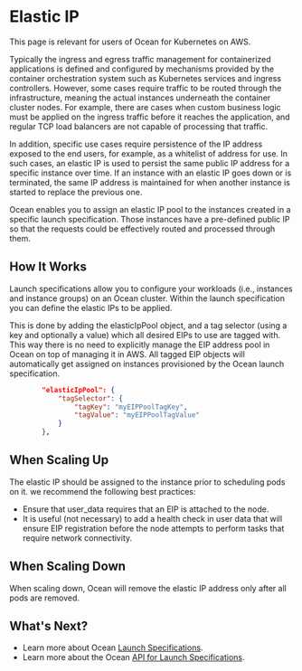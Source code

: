 # Elastic IP

This page is relevant for users of Ocean for Kubernetes on AWS.

Typically the ingress and egress traffic management for containerized applications is defined and configured by mechanisms provided by the container orchestration system such as Kubernetes services and ingress controllers. However, some cases require traffic to be routed through the infrastructure, meaning the actual instances underneath the container cluster nodes. For example, there are cases when custom business logic must be applied on the ingress traffic before it reaches the application, and regular TCP load balancers are not capable of processing that traffic.

In addition, specific use cases require persistence of the IP address exposed to the end users, for example, as a whitelist of address for use. In such cases, an elastic IP is used to persist the same public IP address for a specific instance over time. If an instance with an elastic IP goes down or is terminated, the same IP address is maintained for when another instance is started to replace the previous one.

Ocean enables you to assign an elastic IP pool to the instances created in a specific launch specification. Those instances have a pre-defined public IP so that the requests could be effectively routed and processed through them.

## How It Works

Launch specifications allow you to configure your workloads (i.e., instances and instance groups) on an Ocean cluster. Within the launch specification you can define the elastic IPs to be applied.

This is done by adding the elasticIpPool object, and a tag selector (using a key and optionally a value) which all desired EIPs to use are tagged with. This way there is no need to explicitly manage the EIP address pool in Ocean on top of managing it in AWS. All tagged EIP objects will automatically get assigned on instances provisioned by the Ocean launch specification.

```json
        "elasticIpPool": {
            "tagSelector": {
                "tagKey": "myEIPPoolTagKey",
                "tagValue": "myEIPPoolTagValue"
            }
        },
```

## When Scaling Up

The elastic IP should be assigned to the instance prior to scheduling pods on it. we recommend the following best practices:

- Ensure that user_data requires that an EIP is attached to the node.
- It is useful (not necessary) to add a health check in user data that will ensure EIP registration before the node attempts to perform tasks that require network connectivity.

## When Scaling Down

When scaling down, Ocean will remove the elastic IP address only after all pods are removed.

## What's Next?

- Learn more about Ocean [Launch Specifications](ocean/features/launch-specifications.md).
- Learn more about the Ocean [API for Launch Specifications](https://help.spot.io/spotinst-api/ocean/ocean-cloud-api/ocean-for-aws/launch-specifications/create/).
